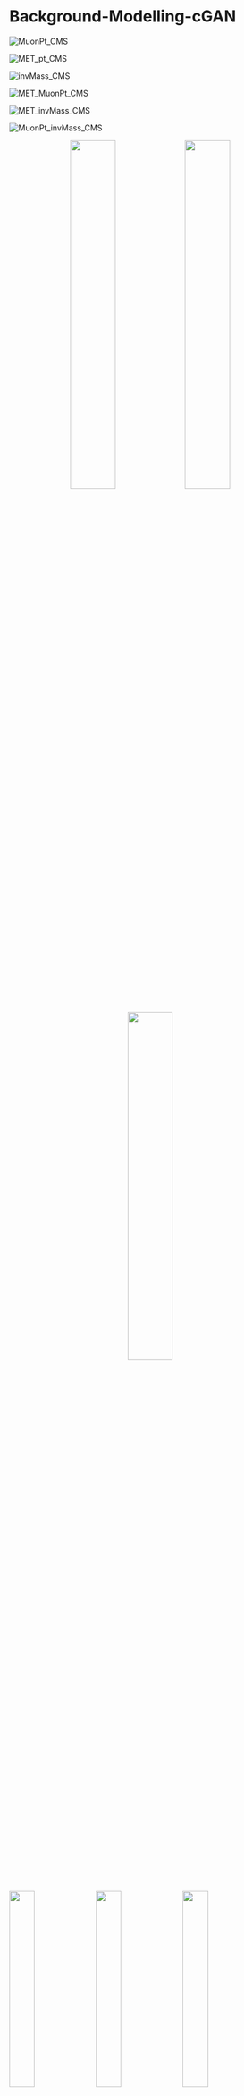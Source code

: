 # Background-Modelling-cGAN

![MuonPt_CMS](https://github.com/user-attachments/assets/7b2f8898-1e74-4069-9348-c8701021baaa)

![MET_pt_CMS](https://github.com/user-attachments/assets/84cf9727-5adc-4e96-b691-b0d9708cac4c)

![invMass_CMS](https://github.com/user-attachments/assets/fca9175f-c5f1-487e-9a27-fb33b42bc799)

![MET_MuonPt_CMS](https://github.com/user-attachments/assets/a0e64bd9-040f-4396-8253-bd1a8fe15748)

![MET_invMass_CMS](https://github.com/user-attachments/assets/d980801f-1acd-4dde-a627-fb8933cfcaa0)

![MuonPt_invMass_CMS](https://github.com/user-attachments/assets/86974b6b-9476-437d-9cfe-0b8abe39af65)

<!-- Row 1 -->
<p align="center">
  <img src="https://github.com/user-attachments/assets/7b2f8898-1e74-4069-9348-c8701021baaa" width="40%" />
  <img src="https://github.com/user-attachments/assets/84cf9727-5adc-4e96-b691-b0d9708cac4c" width="40%" />
  <img src="https://github.com/user-attachments/assets/fca9175f-c5f1-487e-9a27-fb33b42bc799" width="40%" />
</p>


<img src="https://github.com/user-attachments/assets/a0e64bd9-040f-4396-8253-bd1a8fe15748" width="30%" />
<img src="https://github.com/user-attachments/assets/d980801f-1acd-4dde-a627-fb8933cfcaa0" width="30%" />
<img src="https://github.com/user-attachments/assets/86974b6b-9476-437d-9cfe-0b8abe39af65" width="30%" />


